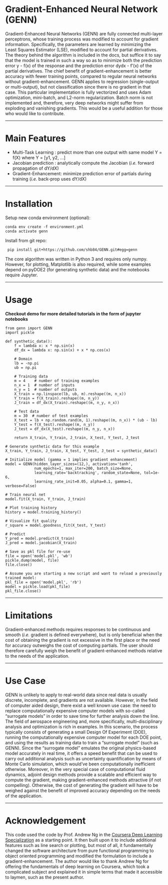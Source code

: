 # Gradient-Enhanced Neural Network (GENN)

Gradient-Enhanced Neural Networks (GENN) are fully connected multi-layer
perceptrons, whose training process was modified to account for gradient
information. Specifically, the parameters are learned by minimizing the Least
Squares Estimator (LSE), modified to account for partial derivatives. The theory
behind the algorithm is included in the docs, but suffice it to say that the
model is trained in such a way so as to minimize both the prediction error y -
f(x) of the response and the prediction error dydx - f’(x) of the partial
derivatives. The chief benefit of gradient-enhancement is better accuracy with
fewer training points, compared to regular neural networks without
gradient-enhancement. GENN applies to regression (single-output or
multi-output), but not classification since there is no gradient in that case.
This particular implementation is fully vectorized and uses Adam optimization,
mini-batch, and L2-norm regularization. Batch norm is not implemented and,
therefore, very deep networks might suffer from exploding and vanishing
gradients. This would be a useful addition for those who would like to
contribute.

----

# Main Features

* Multi-Task Learning : predict more than one output with same model Y = f(X) where Y = [y1, y2, ...]
* Jacobian prediction : analytically compute the Jacobian (_i.e._ forward propagation of dY/dX)
* Gradient-Enhancement: minimize prediction error of partials during training (_i.e._ back-prop uses dY/dX)

----

# Installation

Setup new conda environment (optional): 
    
    conda env create -f environment.yml 
    conda activate genn 

Install from git repo:

     pip install git+https://github.com/shb84/GENN.git#egg=genn

The core algorithm was written in Python 3 and requires only numpy. However, 
for plotting, Matplotlib is also required, while some examples 
depend on pyDOE2 (for generating synthetic data) and the notebooks 
require Jupyter. 

----

# Usage

**Checkout demo for more detailed tutorials in the form of jupyter notebooks**

    from genn import GENN
    import pickle

    def synthetic_data(): 
        f = lambda x: x * np.sin(x)
        df_dx = lambda x: np.sin(x) + x * np.cos(x) 

        # Domain 
        lb = -np.pi
        ub = np.pi

        # Training data 
        m = 4    # number of training examples
        n_x = 1  # number of inputs
        n_y = 1  # number of outputs
        X_train = np.linspace(lb, ub, m).reshape((m, n_x))
        Y_train = f(X_train).reshape((m, n_y))
        J_train = df_dx(X_train).reshape((m, n_y, n_x))

        # Test data 
        m = 30  # number of test examples
        X_test = lb + np.random.rand(m, 1).reshape((m, n_x)) * (ub - lb)
        Y_test = f(X_test).reshape((m, n_y))
        J_test = df_dx(X_test).reshape((m, n_y, n_x))

        return X_train, Y_train, J_train, X_test, Y_test, J_test

    # Generate synthetic data for this example 
    X_train, Y_train, J_train, X_test, Y_test, J_test = synthetic_data() 

    # Initialize model (gamma = 1 implies gradient enhancement)
    model = GENN(hidden_layer_sizes=(12,), activation='tanh',
                 num_epochs=1, max_iter=200, batch_size=None,
                 learning_rate='backtracking', random_state=None, tol=1e-6,
                 learning_rate_init=0.05, alpha=0.1, gamma=1, verbose=False)

    # Train neural net 
    model.fit(X_train, Y_train, J_train) 

    # Plot training history 
    history = model.training_history()

    # Visualize fit quality 
    r_square = model.goodness_fit(X_test, Y_test)

    # Predict
    Y_pred = model.predict(X_train)
    J_pred = model.jacobian(X_train)

    # Save as pkl file for re-use
    file = open('model.pkl', 'wb')
    pickle.dump(model, file)
    file.close()

    # Assume you are starting a new script and want to reload a previously trained model:
    pkl_file = open('model.pkl', 'rb')
    model = pickle.load(pkl_file)
    pkl_file.close()

----

# Limitations

Gradient-enhanced methods requires responses to be continuous and smooth (_i.e._ gradient is 
defined everywhere), but is only beneficial when  the cost of obtaining the gradient 
is not excessive in the first place or the need for accuracy outweighs the cost of 
computing partials. The user should therefore carefully weigh the benefit of 
gradient-enhanced methods relative to the needs of the application.

----

# Use Case

GENN is unlikely to apply to real-world data since real data is usually
discrete, incomplete, and gradients are not available. However, in the field of
computer aided design, there exist a well known use case: the need to replace
computationally expensive computer models with so-called “surrogate models” in
order to save time for further analysis down the line. The field of aerospace
engineering and, more specifically, multi-disciplinary analysis and optimization
is rich in examples. In this scenario, the process typically consists of
generating a small Design Of Experiment (DOE), running the computationally
expensive computer model for each DOE point, and using the results as training
data to train a “surrogate model” (such as GENN). Since the “surrogate model”
emulates the original physics-based model accurately in real time, it offers a
speed benefit that can be used to carry out additional analysis such as
uncertainty quantification by means of Monte Carlo simulation, which would’ve
been computationally inefficient otherwise. Moreover, in the very special case
of computational fluid dynamics, adjoint design methods provide a scalable and 
efficient way to compute the gradient, making gradient-enhanced methods 
attractive (if not compelling). Otherwise, the cost of generating the gradient 
will have to be weighed against the benefit of improved accuracy depending on 
the needs of the application. 

----

# Acknowledgement

This code used the code by Prof. Andrew Ng in the
[Coursera Deep Learning Specialization](https://www.coursera.org/specializations/deep-learning)
as a starting point. It then built upon it to include additional features such
as line search or plotting, but most of all, it fundamentally changed the software architecture
from pure functional programming to object oriented programming and modified the formulation 
to include a gradient-enhancement. The author would like to thank Andrew Ng for
offering the fundamentals of deep learning on Coursera, which took a complicated
subject and explained it in simple terms that made it accessible to laymen, such as the present author.
